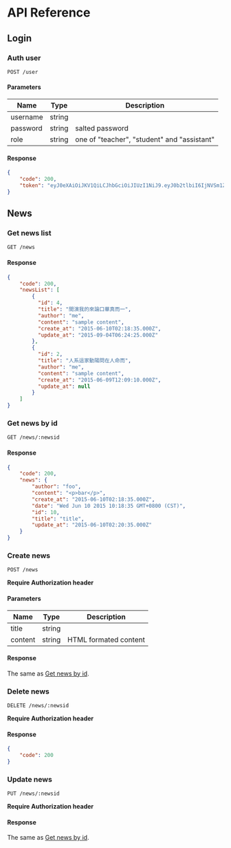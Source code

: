 # API Reference

## Login

### Auth user

```
POST /user
```

#### Parameters

Name        | Type      | Description
----        | ----      | ----
username    | string    |
password    | string    | salted password
role        | string    | one of "teacher", "student" and "assistant"

#### Response

```json
{
    "code": 200,
    "token": "eyJ0eXAiOiJKV1QiLCJhbGciOiJIUzI1NiJ9.eyJ0b2tlbiI6IjNVSm1ZbWdidHEyd0N0NTFDM3FadmkzV0xBczhmSXdMQkwzdkcxcUkvc00vL241V291Wk83Z3lEVCtsOGVlU0x3SDlPUDZLTVlIbGowbjhtYTQ3Qzc4OUU5b2NEWU9ubli9U0BdHVHZjJrPSIsImlhdCI6Ma80I0kM0OTU4OH0.xNjdrIWul11mYs3-dcz1lo831fHg8IMW_sgDwT0bLok"
}
```

## News

### Get news list

```
GET /news
```

#### Response

```json
{
    "code": 200,
    "newsList": [
        {
          "id": 4,
          "title": "間演我的來論口華真而一",
          "author": "me",
          "content": "sample content",
          "create_at": "2015-06-10T02:18:35.000Z",
          "update_at": "2015-09-04T06:24:25.000Z"
        },
        {
          "id": 2,
          "title": "人系這家動陽問在人命而",
          "author": "me",
          "content": "sample content",
          "create_at": "2015-06-09T12:09:10.000Z",
          "update_at": null
        }
    ]
}
```

### Get news by id

```
GET /news/:newsid
```

#### Response

```json
{
    "code": 200,
    "news": {
        "author": "foo",
        "content": "<p>bar</p>",
        "create_at": "2015-06-10T02:18:35.000Z",
        "date": "Wed Jun 10 2015 10:18:35 GMT+0800 (CST)",
        "id": 10,
        "title": "title",
        "update_at": "2015-06-10T02:20:35.000Z"
    }
}
```

### Create news

```
POST /news
```

**Require Authorization header**

#### Parameters

Name        | Type      | Description
----        | ----      | ----
title       | string    | 
content     | string    | HTML formated content

#### Response

The same as [Get news by id](#get-news-by-id).

### Delete news

```
DELETE /news/:newsid
```

**Require Authorization header**

#### Response

```json
{
    "code": 200
}
```

### Update news

```
PUT /news/:newsid
```

**Require Authorization header**

#### Response

The same as [Get news by id](#get-news-by-id).
